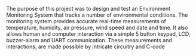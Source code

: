 The purpose of this project was to design and test an Environment Monitoring System that tracks a number of environmental
conditions. The monitoring system provides accurate real-time measurements of temperature, humidity, air pressure, 
wind speed and date and time. It also allows human and computer interaction via a simple 5 button keypad, LCD, 
buzzer-alarm and UART communication. These measurements and interactions, are made possible by intricate circuitry 
and C-code
